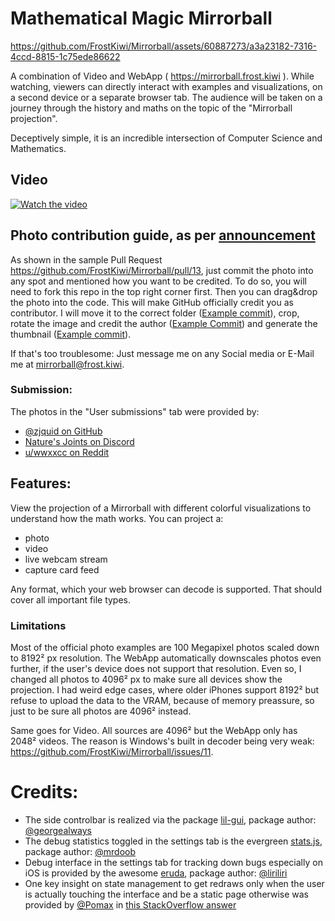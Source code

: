 # Mathematical Magic Mirrorball
https://github.com/FrostKiwi/Mirrorball/assets/60887273/a3a23182-7316-4ccd-8815-1c75ede86622


A combination of Video and WebApp ( https://mirrorball.frost.kiwi ). While watching, viewers can directly interact with examples and visualizations, on a second device or a separate browser tab.
The audience will be taken on a journey through the history and maths on the topic of the "Mirrorball projection".

Deceptively simple, it is an incredible intersection of Computer Science and Mathematics.


## Video
[![Watch the video](https://img.youtube.com/vi/rJPKTCdk-WI/0.jpg)](https://www.youtube.com/watch?v=rJPKTCdk-WI)

## Photo contribution guide, as per [announcement](https://youtu.be/rJPKTCdk-WI?t=1822)
As shown in the sample Pull Request https://github.com/FrostKiwi/Mirrorball/pull/13, just commit the photo into any spot and mentioned how you want to be credited. To do so, you will need to fork this repo in the top right corner first. Then you can drag&drop the photo into the code. This will make GitHub officially credit you as contributor. I will move it to the correct folder ([Example commit](https://github.com/FrostKiwi/Mirrorball/commit/fc696841a197b9f00680e48aa3a2fbd5eec38d4b)), crop, rotate the image and credit the author ([Example Commit](https://github.com/FrostKiwi/Mirrorball/commit/425070687f39233e1583a73c37c2872e4ef9cbee)) and generate the thumbnail ([Example commit](https://github.com/FrostKiwi/Mirrorball/commit/e66261f7d8b7e00373bb9fd14e14ae6c9e90fc53)).

If that's too troublesome: Just message me on any Social media or E-Mail me at mirrorball@frost.kiwi.
### Submission:
The photos in the "User submissions" tab were provided by:
 * [@zjquid on GitHub](https://github.com/zjquid)
 * [Nature's Joints on Discord](https://discordapp.com/users/1142199521930137713)
 * [u/wwxxcc on Reddit](https://www.reddit.com/user/wwxxcc)

## Features:

View the projection of a Mirrorball with different colorful visualizations to understand how the math works. You can project a:
 * photo
 * video
 * live webcam stream
 * capture card feed

Any format, which your web browser can decode is supported. That should cover all important file types.

### Limitations
Most of the official photo examples are 100 Megapixel photos scaled down to 8192² px resolution. The WebApp automatically downscales photos even further, if the user's device does not support that resolution. Even so, I changed all photos to 4096² px to make sure all devices show the projection. I had weird edge cases, where older iPhones support 8192² but refuse to upload the data to the VRAM, because of memory preassure, so just to be sure all photos are 4096² instead.

Same goes for Video. All sources are 4096² but the WebApp only has 2048² videos. The reason is Windows's built in decoder being very weak: https://github.com/FrostKiwi/Mirrorball/issues/11.

# Credits:
 * The side controlbar is realized via the package [lil-gui](https://github.com/georgealways/lil-gui), package author: [@georgealways](https://github.com/georgealways)
 * The debug statistics toggled in the settings tab is the evergreen [stats.js](https://github.com/mrdoob/stats.js), package author: [@mrdoob](https://github.com/mrdoob)
 * Debug interface in the settings tab for tracking down bugs especially on iOS is provided by the awesome [eruda](https://github.com/liriliri/eruda), package author: [@liriliri](https://github.com/liriliri)
 * One key insight on state management to get redraws only when the user is actually touching the interface and be a static page otherwise was provided by [@Pomax](https://github.com/Pomax) in [this StackOverflow answer](https://stackoverflow.com/a/76633986/6240779)
